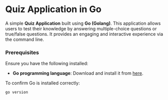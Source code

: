 # Quiz Application in Go

A simple **Quiz Application** built using **Go (Golang)**. This application allows users to test their knowledge by answering multiple-choice questions or true/false questions. It provides an engaging and interactive experience via the command line.





### Prerequisites

Ensure you have the following installed:
- **Go programming language**: Download and install it from [here](https://golang.org/dl/).

To confirm Go is installed correctly:
```bash
go version
